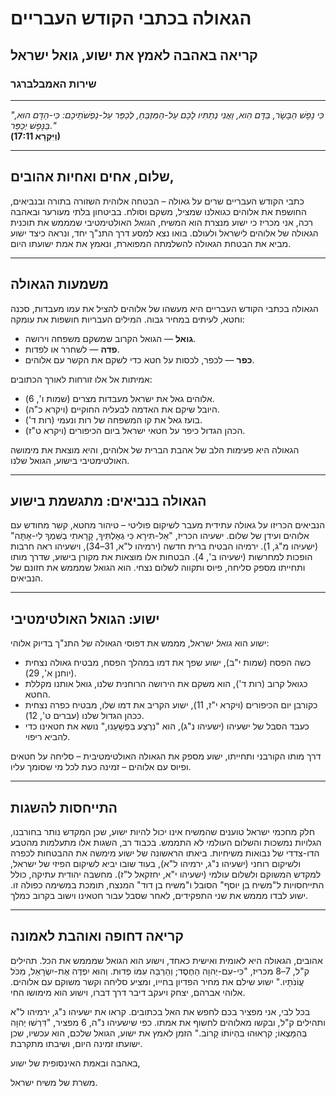# הגאולה בכתבי הקודש העבריים

## קריאה באהבה לאמץ את ישוע, גואל ישראל

### שירות האמבלברגר

---

_"כִּי נֶפֶשׁ הַבָּשָׂר, בַּדָּם הִוא, וַאֲנִי נְתַתִּיו לָכֶם עַל-הַמִּזְבֵּחַ, לְכַפֵּר עַל-נַפְשֹׁתֵיכֶם: כִּי-הַדָּם הוּא, בַּנֶּפֶשׁ יְכַפֵּר."_  
**(וַיִּקְרָא 17:11)**

---

## שלום, אחים ואחיות אהובים,

כתבי הקודש העבריים שרים על גאולה – הבטחה אלוהית השזורה בתורה ובנביאים, החושפת את אלוהים כגואלנו שמציל, משקם וסולח. בביטחון בלתי מעורער ובאהבה רכה, אני מכריז כי ישוע מנצרת הוא המשיח, ה*גואל* האולטימטיבי שמממש את תוכנית הגאולה של אלוהים לישראל ולעולם. בואו נצא למסע דרך התנ"ך יחד, ונראה כיצד ישוע מביא את הבטחת הגאולה להשלמתה המפוארת, ונאמץ את אמת ישועתו היום.

---

## משמעות הגאולה

הגאולה בכתבי הקודש העבריים היא מעשהו של אלוהים להציל את עמו מעבדות, סכנה וחטא, לעיתים במחיר גבוה. המילים העבריות חושפות את עומקה:

- **גואל** — הגואל הקרוב שמשקם משפחה וירושה.
- **פדה** — לשחרר או לפדות.
- **כפר** — לכפר, לכסות על חטא כדי לשקם את הקשר עם אלוהים.

אמיתות אל אלו זורחות לאורך הכתובים:

- אלוהים גאל את ישראל מעבדות מצרים (שמות ו', 6).
- היובל שיקם את האדמה לבעליה החוקיים (ויקרא כ"ה).
- בועז גאל את קו המשפחה של רות ונעמי (רות ד').
- הכהן הגדול כיפר על חטאי ישראל ביום הכיפורים (ויקרא ט"ז).

הגאולה היא פעימות הלב של אהבת הברית של אלוהים, והיא מוצאת את מימושה האולטימטיבי בישוע, הגואל שלנו.

---

## הגאולה בנביאים: מתגשמת בישוע

הנביאים הכריזו על גאולה עתידית מעבר לשיקום פוליטי – טיהור מחטא, קשר מחודש עם אלוהים ועידן של שלום. ישעיהו הכריז, "אַל-תִּירָא כִּי גְאַלְתִּיךָ, קָרָאתִי בְשִׁמְךָ לִי-אָתָּה" (ישעיהו מ"ג, 1). ירמיהו הבטיח ברית חדשה (ירמיהו ל"א, 31–34), וישעיהו ראה חרבות הופכות למחרשות (ישעיהו ב', 4). הבטחות אלו מוצאות את מקורן בישוע, שדרך מותו ותחייתו מספק סליחה, פיוס ותקווה לשלום נצחי. הוא הגואל שמממש את חזונם של הנביאים.

---

## ישוע: הגואל האולטימטיבי

ישוע הוא _גואל_ ישראל, מממש את דפוסי הגאולה של התנ"ך בדיוק אלוהי:

- כשה הפסח (שמות י"ב), ישוע שפך את דמו במהלך הפסח, מבטיח גאולה נצחית (יוחנן א', 29).
- כגואל קרוב (רות ד'), הוא משקם את הירושה הרוחנית שלנו, גואל אותנו מקללת החטא.
- כקורבן יום הכיפורים (ויקרא י"ז, 11), ישוע הקריב את דמו שלו, מבטיח כפרה נצחית ככהן הגדול שלנו (עברים ט', 12).
- כעבד הסבל של ישעיהו (ישעיהו נ"ג), הוא "נִרְצַע בִּפְשָׁעֵנוּ," נושא את חטאינו כדי להביא ריפוי.

דרך מותו הקורבני ותחייתו, ישוע מספק את הגאולה האולטימטיבית – סליחה על חטאים ופיוס עם אלוהים – זמינה כעת לכל מי שסומך עליו.

---

## התייחסות להשגות

חלק מחכמי ישראל טוענים שהמשיח אינו יכול להיות ישוע, שכן המקדש נותר בחורבנו, הגלויות נמשכות והשלום העולמי לא התממש. בכבוד רב, השגות אלו מתעלמות מהטבע הדו-צדדי של נבואות משיחיות. ביאתו הראשונה של ישוע מימשה את ההבטחות לכפרה ולשיקום רוחני (ישעיהו נ"ג, ירמיהו ל"א), בעוד שובו יביא לשיקום הפיזי של ישראל, למקדש המשוקם ולשלום עולמי (ישעיהו י"א, יחזקאל ל"ז). מחשבה יהודית עתיקה, כולל התייחסויות ל"משיח בן יוסף" הסובל ו"משיח בן דוד" המנצח, תומכת במשימה כפולה זו. ישוע לבדו מממש את שני התפקידים, לאחר שסבל עבור חטאינו וישוב בקרוב כמלך.

---

## קריאה דחופה ואוהבת לאמונה

אהובים, הגאולה היא לאומית ואישית כאחד, וישוע הוא הגואל שמממש את הכל. תהילים ק"ל, 7–8 מכריז, "כִּי-עִם-יְהוָה הַחֶסֶד; וְהַרְבֵּה עִמּוֹ פְדוּת. וְהוּא יִפְדֶּה אֶת-יִשְׂרָאֵל, מִכֹּל עֲו‍ֹנֹתָיו." ישוע שילם את מחיר הפדיון בחייו, ומציע סליחה וקשר משוקם עם אלוהים. אלוהי אברהם, יצחק ויעקב דיבר דרך דברו, וישוע הוא מימושו החי.

בכל לבי, אני מפציר בכם לחפש את האל בכתובים. קראו את ישעיהו נ"ג, ירמיהו ל"א ותהילים ק"ל, ובקשו מאלוהים לחשוף את אמתו. כפי שישעיהו נ"ה, 6 מפציר, "דִּרְשׁוּ יְהוָה בְּהִמָּצְאוֹ; קִרְאוּהוּ בִּהְיוֹתוֹ קָרוֹב." הזמן לאמץ את ישוע, הגואל שלכם, הוא עכשיו, שכן ישועתו זמינה היום, ושיבתו מתקרבת.

באהבה ובאמת האינסופית של ישוע,

משרת של משיח ישראל.
